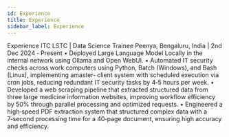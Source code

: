 ```yaml
---
id: Experience
title: Experience
sidebar_label: Experience
---
```


Experience
ITC LSTC | Data Science Trainee
Peenya, Bengaluru, India | 2nd Dec 2024 ‑ Present
• Deployed Large Language Model Locally in the internal network using Ollama and Open WebUI.
• Automated IT security checks across work computers using Python, Batch (Windows), and Bash (Linux), implementing amaster‑
client system with scheduled execution via cron jobs, reducing redundant IT security tasks by 4‑5 hours per week.
• Developed a web scraping pipeline that extracted structured data from three large medicine information websites, improving
workflow efficiency by 50% through parallel processing and optimized requests.
• Engineered a high‑speed PDF extraction system that structured complex data with a 7‑second processing time for a 40‑page
document, ensuring high accuracy and efficiency.
